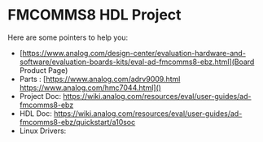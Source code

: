 # FMCOMMS8 HDL Project

Here are some pointers to help you:
  * [https://www.analog.com/design-center/evaluation-hardware-and-software/evaluation-boards-kits/eval-ad-fmcomms8-ebz.html](Board Product Page)
  * Parts : [https://www.analog.com/adrv9009.html \
			https://www.analog.com/hmc7044.html]()
  * Project Doc: https://wiki.analog.com/resources/eval/user-guides/ad-fmcomms8-ebz
  * HDL Doc: https://wiki.analog.com/resources/eval/user-guides/ad-fmcomms8-ebz/quickstart/a10soc
  * Linux Drivers:
